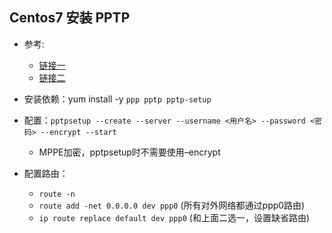 ## Centos7 安装 PPTP

- 参考: 
  - [链接一](http://www.voidcn.com/article/p-gzwmgmpw-kv.html)
  - [链接二](http://blog.sina.com.cn/s/blog_beebb7590102wqh5.html)

- 安装依赖：yum install -y `ppp pptp pptp-setup`
- 配置：`pptpsetup --create --server --username <用户名> --password <密码> --encrypt --start`
  - MPPE加密，pptpsetup时不需要使用–encrypt
- 配置路由：
  - `route -n`
  - `route add -net 0.0.0.0 dev ppp0` (所有对外网络都通过ppp0路由)
  - `ip route replace default dev ppp0` (和上面二选一，设置缺省路由)
